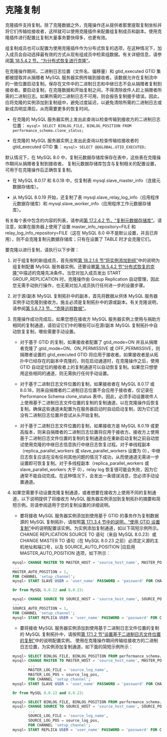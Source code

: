 # 克隆复制

克隆插件支持复制。除了克隆数据之外，克隆操作还从提供者那里提取复制坐标并将它们传输给接收者，这样就可以使用克隆插件来配置组复制成员和副本。使用克隆插件进行配置比复制大量事务要快得多，也更有效。

组复制成员也可以配置为使用克隆插件作为分布式恢复的选项，在这种情况下，加入成员会自动选择最有效的方式从现有组成员中检索组数据。有关详细信息，请参阅[第 18.5.4.2 节，“为分布式恢复进行克隆”](https://dev.mysql.com/doc/refman/8.0/en/group-replication-cloning.html)。

在克隆操作期间，二进制日志位置（文件名、偏移量）和 gtid_executed GTID 集都被提取并从捐赠者 MySQL 服务器实例传输到接收者。该数据允许在复制流中的一致位置启动复制。保存在文件中的二进制日志和中继日志不会从捐赠者复制到接收者。要启动复制，在克隆数据和开始复制之间，不得清除收件人赶上捐赠者所需的二进制日志。如果所需的二进制日志不可用，则会报告复制握手错误。因此，应将克隆的实例添加到复制组中，避免过度延迟，以避免清除所需的二进制日志或新成员明显滞后，从而需要更多的恢复时间。

- 在克隆的 MySQL 服务器实例上发出此查询以检查传输到接收方的二进制日志位置：
  `mysql> SELECT BINLOG_FILE, BINLOG_POSITION FROM performance_schema.clone_status;`

- 在克隆的 MySQL 服务器实例上发出此查询以检查传输给接收者的 gtid_executed GTID 集：
  `mysql> SELECT @@GLOBAL.GTID_EXECUTED;`

默认情况下，在 MySQL 8.0 中，复制元数据存储库保存在表中，这些表在克隆操作期间从捐赠者复制到接收者。 复制元数据存储库包含与复制相关的配置设置，可用于在克隆操作后正确恢复复制。

- 在 MySQL 8.0.17 和 8.0.18 中，仅复制表 mysql.slave_master_info（连接元数据存储库）。

- 从 MySQL 8.0.19 开始，还复制了表 mysql.slave_relay_log_info（应用程序元数据存储库）和 mysql.slave_worker_info（应用程序工作元数据存储库）。

有关每个表中包含的内容的列表，请参阅[第 17.2.4.2 节，“复制元数据存储库”](https://dev.mysql.com/doc/refman/8.0/en/replica-logs-status.html)。请注意，如果在服务器上使用了设置 master_info_repository=FILE 和 relay_log_info_repository=FILE（这在 MySQL 8.0 中不是默认设置，并且已弃用），则不会克隆复制元数据存储库；只有在设置了 TABLE 时才会克隆它们。

要克隆以进行复制，请执行以下步骤：

1. 对于组复制的新组成员，首先按照[第 18.2.1.6 节“将实例添加到组”](https://dev.mysql.com/doc/refman/8.0/en/group-replication-adding-instances.html)中的说明为组复制配置 MySQL 服务器实例。还要设置[第 18.5.4.2 节“分布式恢复的克隆”](https://dev.mysql.com/doc/refman/8.0/en/group-replication-cloning.html)中描述的克隆先决条件。当您对加入成员发出 START GROUP_REPLICATION 时，克隆操作由 Group Replication 自动管理，因此您无需手动执行操作，也无需对加入成员执行任何进一步的设置步骤。

2. 对于源/副本 MySQL 复制拓扑中的副本，首先将数据从供体 MySQL 服务器实例手动克隆到接收方。施主必须是复制拓扑中的源或副本。有关克隆说明，请参阅[第 5.6.7.3 节，“克隆远程数据”](https://dev.mysql.com/doc/refman/8.0/en/clone-plugin-remote.html)。

3. 克隆操作成功完成后，如果您想在接收方 MySQL 服务器实例上使用与捐助方相同的复制通道，请验证它们中的哪些可以在源/副本 MySQL 复制拓扑中自动恢复复制，哪些需要手动设置。

   - 对于基于 GTID 的复制，如果接收者配置了 gtid_mode=ON 并且从捐赠者克隆了 gtid_mode=ON、ON_PERMISSIVE 或 OFF_PERMISSIVE，则捐赠者设置的 gtid_executed GTID 将应用于接收者。如果接收者是从拓扑中已经存在的副本中克隆的，则在启动通道时，在克隆操作之后，使用 GTID 自动定位的接收者上的复制通道可以自动恢复复制。如果您只想使用这些相同的通道，则无需执行任何手动设置。
  
   - 对于基于二进制日志文件位置的复制，如果接收者在 MySQL 8.0.17 或 8.0.18，则来自捐赠者的二进制日志位置不会应用于接收者，仅记录在 Performance Schema clone_status 表中。因此，必须手动设置收件人上使用基于二进制日志文件位置的复制的复制通道，以在克隆操作后恢复复制。确保这些通道未配置为在服务器启动时自动启动复制，因为它们还没有二进制日志位置并尝试从头开始复制。

   - 对于基于二进制日志文件位置的复制，如果接收方是 MySQL 8.0.19 或更高版本，则来自捐赠者的二进制日志位置将应用于接收方。接收方上使用基于二进制日志文件位置的复制的复制通道会在重新启动复制之前自动尝试使用克隆的中继日志信息执行中继日志恢复过程。对于单线程副本（replica_parallel_workers 或 slave_parallel_workers 设置为 0），中继日志恢复应该在没有任何其他问题的情况下成功，从而使通道无需进一步设置即可恢复复制。对于多线程副本（replica_parallel_workers 或 slave_parallel_workers 大于 0），relay log 恢复很可能会失败，因为它通常不能自动完成。在这种情况下，会发出一条错误消息，您必须手动设置通道。

4. 如果您需要手动设置克隆复制通道，或者想要在接收方上使用不同的复制通道，以下说明提供了将接收方 MySQL 服务器实例添加到复制拓扑的摘要和简短示例。另请参阅适用于您的复制设置的详细说明。

   - 要将接收 MySQL 服务器实例添加到使用基于 GTID 的事务作为复制数据源的 MySQL 复制拓扑，请按照[第 17.1.3.4 节中的说明，“使用 GTID 设置复制”](https://dev.mysql.com/doc/refman/8.0/en/replication-gtids-howto.html)中的说明配置该实例。为实例添加复制通道，如以下简短示例所示。 CHANGE REPLICATION SOURCE TO 语句（来自 MySQL 8.0.23）或 CHANGE MASTER TO 语句（在 MySQL 8.0.23 之前）必须定义源的主机地址和端口号，以及 SOURCE_AUTO_POSITION |应启用 MASTER_AUTO_POSITION 选项，如下所示：

    ```sql
    mysql> CHANGE MASTER TO MASTER_HOST = 'source_host_name', MASTER_PORT = source_port_num,
    ...
    MASTER_AUTO_POSITION = 1,
    FOR CHANNEL 'setup_channel';
    mysql> START SLAVE USER = 'user_name' PASSWORD = 'password' FOR CHANNEL 'setup_channel';

    Or from MySQL 8.0.22 and 8.0.23:

    mysql> CHANGE SOURCE TO SOURCE_HOST = 'source_host_name', SOURCE_PORT = source_port_num,
    ...
    SOURCE_AUTO_POSITION = 1,
    FOR CHANNEL 'setup_channel';
    mysql> START REPLICA USER = 'user_name' PASSWORD = 'password' FOR CHANNEL 'setup_channel';
    ```

    - 要将接收 MySQL 服务器实例添加到使用基于二进制日志文件位置的复制的 MySQL 复制拓扑中，请按照[第 17.1.2 节“设置基于二进制日志文件位置的复制”](https://dev.mysql.com/doc/refman/8.0/en/replication-howto.html)中的说明配置实例。 使用在克隆操作期间传输给接收方的二进制日志位置，为实例添加复制通道，如下面的简短示例所示：

   ```sql
   mysql> SELECT BINLOG_FILE, BINLOG_POSITION FROM performance_schema.clone_status;
   mysql> CHANGE MASTER TO MASTER_HOST = 'source_host_name', MASTER_PORT = source_port_num,
          ...
          MASTER_LOG_FILE = 'source_log_name',
          MASTER_LOG_POS = source_log_pos,
          FOR CHANNEL 'setup_channel';
   mysql> START SLAVE USER = 'user_name' PASSWORD = 'password' FOR CHANNEL 'setup_channel';

   Or from MySQL 8.0.22 and 8.0.23:

   mysql> SELECT BINLOG_FILE, BINLOG_POSITION FROM performance_schema.clone_status;
   mysql> CHANGE SOURCE TO SOURCE_HOST = 'source_host_name', SOURCE_PORT = source_port_num,
          ...
          SOURCE_LOG_FILE = 'source_log_name',
          SOURCE_LOG_POS = source_log_pos,
          FOR CHANNEL 'setup_channel';
   mysql> START REPLICA USER = 'user_name' PASSWORD = 'password' FOR CHANNEL 'setup_channel';
   ```
